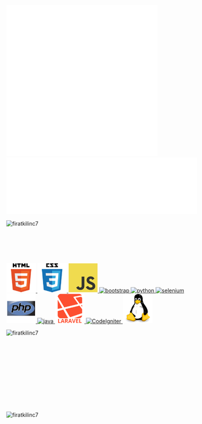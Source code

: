<img src="svg.svg"/> <img src="svg2.svg" width="805px" height="150px"/>
  

<p align="left"> <img src="https://komarev.com/ghpvc/?username=firatkilinc7&label=Profile%20views&color=0e75b6&style=flat" alt="firatkilinc7" /> </p>
<br><br><br><br>

<p align="left"> <a href="https://www.w3.org/html/" target="_blank" rel="noreferrer"> <img src="https://raw.githubusercontent.com/devicons/devicon/master/icons/html5/html5-original-wordmark.svg" alt="html5" width="78" height="78"/> </a> <a href="https://www.w3schools.com/css/" target="_blank" rel="noreferrer"> <img src="https://raw.githubusercontent.com/devicons/devicon/master/icons/css3/css3-original-wordmark.svg" alt= "css3" width="78" height="78"/> </a> <a href="https://developer.mozilla.org/en-US/ docs/Web/JavaScript" target="_blank" rel="noreferrer"> <img src="https://raw.githubusercontent.com/devicons/devicon/master/icons/javascript/javascript-original.svg" alt= "javascript"width="78" height="78"/> </a> <a href="https://getbootstrap.com" target="_blank" rel="noreferrer"> <img src="https://raw.githubusercontent.com/devicons/devicon /master/icons/bootstrap/bootstrap-plain-wordmark.svg" alt="bootstrap" width="78" height="78"/> </a>  <a href="https://www.python.org" target="_blank" rel="noreferrer"> <img src="https://upload.wikimedia.org/wikipedia/commons/thumb/c/c3/Python-logo-notext.svg/1200px-Python-logo-notext.svg.png" alt="python" width="78" height="78"/> </a> <a href="https://www.selenium.dev" target="_blank " rel="noreferrer"> <img src="https://raw.githubusercontent.com/detain/svg-logos/780f25886640cef088af994181646db2f6b1a3f8/svg/selenium-logo.svg" alt="selenium" width="78" height="78" /> </a> <a href="https://www.php.net" target="_blank" rel="noreferrer"> <img src="https://raw.githubusercontent.com/devicons/devicon/master/icons/php/php-original.svg" alt="php" width="78" height="78"/> </a> <a href="https://www.java.com" target="_blank" rel="noreferrer"> <img src="https://upload.wikimedia.org/wikipedia/tr/2/2e/Java_Logo.svg" alt="java" width="78" height="78"/> </a>  <a href="https://laravel.com/" target="_blank" rel="noreferrer"> <img src="https://raw.githubusercontent.com/devicons/devicon/master/icons/laravel/laravel-plain-wordmark.svg" alt="laravel" width="78" height="78"/> </a> <a href=" https://www.codeigniter.com/" target="_blank" rel="noreferrer"> <img src="https://www.liblogo.com/img-logo/max/co3966ce56-codeigniter-logo-code-igniter-logo-transparent-png-stickpng.png" alt="CodeIgniter" width="78" height="78"/> </a> <a href=" https://www.linux.org/" target="_blank" rel="noreferrer"> <img src="https://raw.githubusercontent.com/devicons/devicon/master/icons/linux/linux-original.svg" alt="linux" width="78" height="78"/> </a>     </p>

<p><img align="left" src="https://github-readme-stats.vercel.app/api/top-langs?username=firatkilinc7&show_icons=true&locale=en&layout=compact" alt="firatkilinc7" width="495px" height="215px"/> </p>

<p> <img align="center" src="https://github-readme-stats.vercel.app/api?username=firatkilinc7&show_icons=true&locale=en" alt="firatkilinc7" /> </p>
